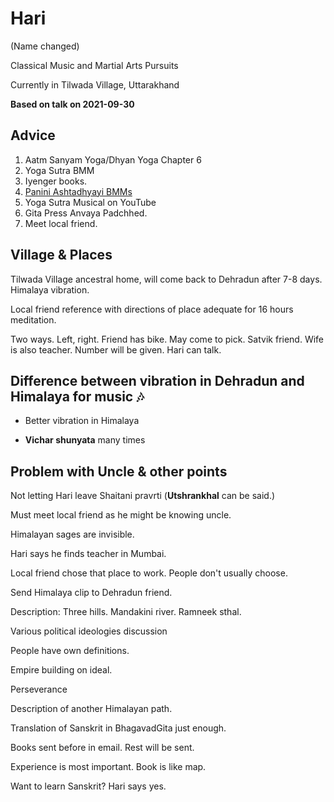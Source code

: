 # Hari

(Name changed)

Classical Music and Martial Arts Pursuits

Currently in Tilwada Village, Uttarakhand

**Based on talk on 2021-09-30** 

## Advice

 1.  Aatm Sanyam Yoga/Dhyan Yoga Chapter 6 
 2. Yoga Sutra BMM 
 3. Iyenger books. 
 4. [Panini Ashtadhyayi BMMs](https://nehalsin.github.io/beautifulmindmaps/#ashtadhyayi)
 5.  Yoga Sutra Musical on YouTube
 6.  Gita Press Anvaya Padchhed.
 7. Meet local friend. 


## Village & Places

Tilwada Village ancestral home, will come back to Dehradun after 7-8 days. Himalaya vibration. 

Local friend reference with directions of place adequate for 16 hours meditation. 

Two ways. Left, right. Friend has bike. May come to pick. Satvik friend. Wife is also teacher. Number will be given. Hari can talk. 

## Difference between vibration in Dehradun and Himalaya for music 🎶

- Better vibration in Himalaya

- **Vichar shunyata** many times

## Problem with Uncle & other points

Not letting Hari leave
Shaitani pravrti
(**Utshrankhal** can be said.)

Must meet local friend as he might be knowing uncle. 

Himalayan sages are invisible. 

Hari says he finds teacher in Mumbai. 

Local friend chose that place to work. People don't usually choose. 

Send Himalaya clip to Dehradun friend. 

Description: Three hills. Mandakini river. Ramneek sthal. 

Various political ideologies discussion

People have own definitions. 

Empire building on ideal. 
 
Perseverance

Description of another Himalayan path. 

Translation of Sanskrit in BhagavadGita just enough.  

Books sent before in email. Rest will be sent. 

Experience is most important. Book is like map. 

Want to learn Sanskrit? Hari says yes. 















